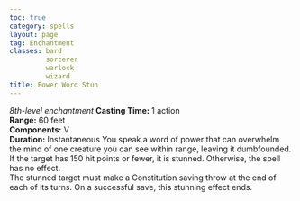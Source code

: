 ```yaml
---
toc: true
category: spells
layout: page
tag: Enchantment
classes: bard
         sorcerer
         warlock
         wizard
title: Power Word Stun 
---
```

_8th-level enchantment_ 
**Casting Time:** 1 action    
**Range:** 60 feet    
**Components:** V    
**Duration:** Instantaneous 
You speak a word of power that can overwhelm the mind of one creature you can see within range, leaving it dumbfounded. If the target has 150 hit points or fewer, it is stunned. Otherwise, the spell has no effect.    
The stunned target must make a Constitution saving throw at the end of each of its turns. On a successful save, this stunning effect ends.